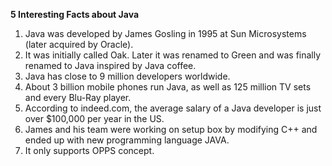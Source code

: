 **5 Interesting Facts about Java**

1. Java was developed by James Gosling in 1995 at Sun Microsystems (later
acquired by Oracle).
2. It was initially called Oak. Later it was renamed to Green and was finally
renamed to Java inspired by Java coffee.
3. Java has close to 9 million developers worldwide.
4. About 3 billion mobile phones run Java, as well as 125 million TV sets and
every Blu-Ray player.
5. According to indeed.com, the average salary of a Java developer is just over
$100,000 per year in the US.
6. James and his team were working on setup box by modifying C++ and ended up with new programming language JAVA.
7. It only supports OPPS concept.
